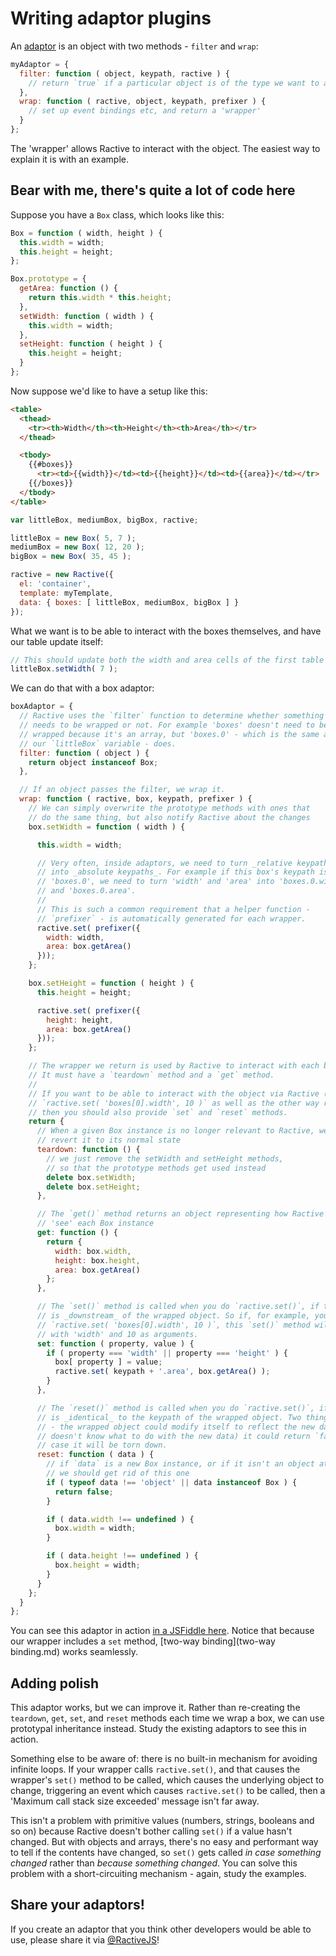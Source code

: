 # Writing adaptor plugins


An [adaptor](Adaptors.md) is an object with two methods - `filter` and `wrap`:

```js
myAdaptor = {
  filter: function ( object, keypath, ractive ) {
    // return `true` if a particular object is of the type we want to adapt
  },
  wrap: function ( ractive, object, keypath, prefixer ) {
    // set up event bindings etc, and return a 'wrapper'
  }
};
```

The 'wrapper' allows Ractive to interact with the object. The easiest way to explain it is with an example.

Bear with me, there's quite a lot of code here
----------------------------------------------

Suppose you have a `Box` class, which looks like this:

```js
Box = function ( width, height ) {
  this.width = width;
  this.height = height;
};

Box.prototype = {
  getArea: function () {
    return this.width * this.height;
  },
  setWidth: function ( width ) {
    this.width = width;
  },
  setHeight: function ( height ) {
    this.height = height;
  }
};
```

Now suppose we'd like to have a setup like this:

```html
<table>
  <thead>
    <tr><th>Width</th><th>Height</th><th>Area</th></tr>
  </thead>

  <tbody>
    {{#boxes}}
      <tr><td>{{width}}</td><td>{{height}}</td><td>{{area}}</td></tr>
    {{/boxes}}
  </tbody>
</table>
```

```js
var littleBox, mediumBox, bigBox, ractive;

littleBox = new Box( 5, 7 );
mediumBox = new Box( 12, 20 );
bigBox = new Box( 35, 45 );

ractive = new Ractive({
  el: 'container',
  template: myTemplate,
  data: { boxes: [ littleBox, mediumBox, bigBox ] }
});
```

What we want is to be able to interact with the boxes themselves, and have our table update itself:

```js
// This should update both the width and area cells of the first table row
littleBox.setWidth( 7 );
```

We can do that with a box adaptor:

```js
boxAdaptor = {
  // Ractive uses the `filter` function to determine whether something
  // needs to be wrapped or not. For example 'boxes' doesn't need to be
  // wrapped because it's an array, but 'boxes.0' - which is the same as
  // our `littleBox` variable - does.
  filter: function ( object ) {
    return object instanceof Box;
  },

  // If an object passes the filter, we wrap it.
  wrap: function ( ractive, box, keypath, prefixer ) {
    // We can simply overwrite the prototype methods with ones that
    // do the same thing, but also notify Ractive about the changes
    box.setWidth = function ( width ) {

      this.width = width;

      // Very often, inside adaptors, we need to turn _relative keypaths_
      // into _absolute keypaths_. For example if this box's keypath is
      // 'boxes.0', we need to turn 'width' and 'area' into 'boxes.0.width'
      // and 'boxes.0.area'.
      //
      // This is such a common requirement that a helper function -
      // `prefixer` - is automatically generated for each wrapper.
      ractive.set( prefixer({
        width: width,
        area: box.getArea()
      }));
    };

    box.setHeight = function ( height ) {
      this.height = height;

      ractive.set( prefixer({
        height: height,
        area: box.getArea()
      }));
    };

    // The wrapper we return is used by Ractive to interact with each box.
    // It must have a `teardown` method and a `get` method.
    //
    // If you want to be able to interact with the object via Ractive (e.g.
    // `ractive.set( 'boxes[0].width', 10 )` as well as the other way round,
    // then you should also provide `set` and `reset` methods.
    return {
      // When a given Box instance is no longer relevant to Ractive, we
      // revert it to its normal state
      teardown: function () {
        // we just remove the setWidth and setHeight methods,
        // so that the prototype methods get used instead
        delete box.setWidth;
        delete box.setHeight;
      },

      // The `get()` method returns an object representing how Ractive should
      // 'see' each Box instance
      get: function () {
        return {
          width: box.width,
          height: box.height,
          area: box.getArea()
        };
      },

      // The `set()` method is called when you do `ractive.set()`, if the keypath
      // is _downstream_ of the wrapped object. So if, for example, you do
      // `ractive.set( 'boxes[0].width', 10 )`, this `set()` method will be called
      // with 'width' and 10 as arguments.
      set: function ( property, value ) {
        if ( property === 'width' || property === 'height' ) {
          box[ property ] = value;
          ractive.set( keypath + '.area', box.getArea() );
        }
      },

      // The `reset()` method is called when you do `ractive.set()`, if the keypath
      // is _identical_ to the keypath of the wrapped object. Two things could happen
      // - the wrapped object could modify itself to reflect the new data, or (if it
      // doesn't know what to do with the new data) it could return `false`, in which
      // case it will be torn down.
      reset: function ( data ) {
        // if `data` is a new Box instance, or if it isn't an object at all,
        // we should get rid of this one
        if ( typeof data !== 'object' || data instanceof Box ) {
          return false;
        }

        if ( data.width !== undefined ) {
          box.width = width;
        }

        if ( data.height !== undefined ) {
          box.height = width;
        }
      }
    };
  }
};
```

You can see this adaptor in action [in a JSFiddle here](http://jsfiddle.net/ATAgH/33/). Notice that because our wrapper includes a `set` method, [two-way binding](two-way binding.md) works seamlessly.


Adding polish
-------------

This adaptor works, but we can improve it. Rather than re-creating the `teardown`, `get`, `set`, and `reset` methods each time we wrap a box, we can use prototypal inheritance instead. Study the existing adaptors to see this in action.

Something else to be aware of: there is no built-in mechanism for avoiding infinite loops. If your wrapper calls `ractive.set()`, and that causes the wrapper's `set()` method to be called, which causes the underlying object to change, triggering an event which causes `ractive.set()` to be called, then a 'Maximum call stack size exceeded' message isn't far away.

This isn't a problem with primitive values (numbers, strings, booleans and so on) because Ractive doesn't bother calling `set()` if a value hasn't changed. But with objects and arrays, there's no easy and performant way to tell if the contents have changed, so `set()` gets called *in case something changed* rather than *because something changed*. You can solve this problem with a short-circuiting mechanism - again, study the examples.


Share your adaptors!
--------------------

If you create an adaptor that you think other developers would be able to use, please share it via [@RactiveJS](http://twitter.com/RactiveJS)!
